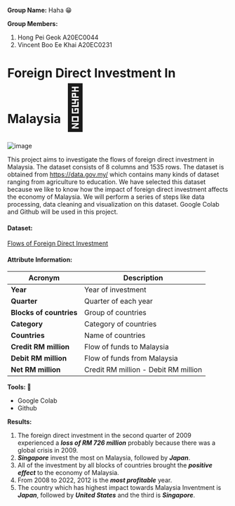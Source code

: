 <b>Group Name:</b> Haha &#128513;

<b>Group Members:</b>
1. Hong Pei Geok A20EC0044
2. Vincent Boo Ee Khai A20EC0231

<h1>Foreign Direct Investment In Malaysia<span style='font-size:100px;'>&#127975;</span></h1> 

![image](https://user-images.githubusercontent.com/120556342/214079859-567b3fbc-bbd2-492a-b2c9-a977a701d281.png)

This project aims to investigate the flows of foreign direct investment in Malaysia. The dataset consists of 8 columns and 1535 rows. The dataset is obtained from https://data.gov.my/ which contains many kinds of dataset ranging from agriculture to education. We have selected this dataset because we like to know how the impact of foreign direct investment affects the economy of Malaysia. We will perform a series of steps like data processing, data cleaning and visualization on this dataset. Google Colab and Github will be used in this project.<br>

<h4>Dataset:</h4>
<a href="https://github.com/drshahizan/Python_EDA/files/10319860/flows-of-foreign-direct-investment-in-malaysia_blo.csv">Flows of Foreign Direct Investment</a><br>

#### Attribute Information:
| Acronym | Description |
| --- | --- |
| **Year** |    Year of investment |
|**Quarter** |   Quarter of each year |
| **Blocks of countries** | Group of countries |
| **Category** |  Category of countries |
| **Countries** |  Name of countries |
| **Credit RM million** |    Flow of funds to Malaysia |
| **Debit RM million** |   Flow of funds from Malaysia |
| **Net RM million** |  Credit RM million - Debit RM million |

<b>Tools: 🔎</b>
- Google Colab
- Github

<b>Results:</b><br>
1. The foreign direct investment in the second quarter of 2009 experienced a ***loss of RM 726 million*** probably because there was a global crisis in 2009.
2. ***Singapore*** invest the most on Malaysia, followed by ***Japan***.
3. All of the investment by all blocks of countries brought the ***positive effect*** to the economy of Malaysia.
4. From 2008 to 2022, 2012 is the ***most profitable*** year.
5. The country which has highest impact towards Malaysia Inventment is ***Japan***, followed by ***United States*** and the third is ***Singapore***.
